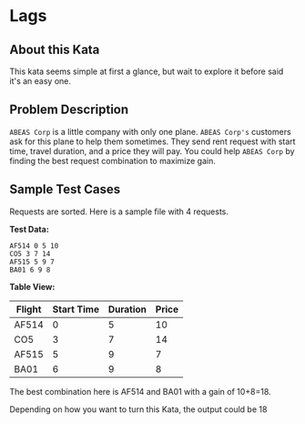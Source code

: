 # Lags

## About this Kata

This kata seems simple at first a glance, but wait to explore it before said it's an easy one.

## Problem Description

`ABEAS Corp` is a little company with only one plane. `ABEAS Corp's` customers
ask for this plane to help them sometimes.
They send rent request with start time, travel duration, and a price they will 
pay. You could help `ABEAS Corp` by finding the best request combination to
maximize gain.

## Sample Test Cases

Requests are sorted. Here is a sample file with 4 requests.

**Test Data:**

```
AF514 0 5 10
CO5 3 7 14
AF515 5 9 7
BA01 6 9 8
```

**Table View:**

| Flight | Start Time    | Duration   | Price |
|--------|---------------|------------|-------|
| AF514  | 0             | 5          | 10    |
| CO5    | 3             | 7          | 14    |
| AF515  | 5             | 9          | 7     |
| BA01   | 6             | 9          | 8     |

The best combination here is AF514 and BA01 with a gain of 10+8=18.

Depending on how you want to turn this Kata, the output could be 18
